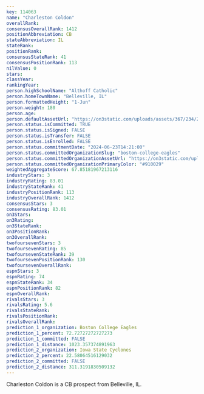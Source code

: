 ```yaml
---
key: 114063
name: "Charleston Coldon"
overallRank: 
consensusOverallRank: 1412
positionAbbreviation: CB
stateAbbreviation: IL
stateRank: 
positionRank: 
consensusStateRank: 41
consensusPositionRank: 113
nilValue: 0
stars: 
classYear: 
rankingYear: 
person.highSchoolName: "Althoff Catholic"
person.homeTownName: "Belleville, IL"
person.formattedHeight: "1-Jun"
person.weight: 180
person.age: 
person.defaultAssetUrl: "https://on3static.com/uploads/assets/367/234/234367.png"
person.status.isCommitted: TRUE
person.status.isSigned: FALSE
person.status.isTransfer: FALSE
person.status.isEnrolled: FALSE
person.status.commitmentDate: "2024-06-23T14:21:00"
person.status.committedOrganizationSlug: "boston-college-eagles"
person.status.committedOrganizationAssetUrl: "https://on3static.com/uploads/assets/841/149/149841.svg"
person.status.committedOrganizationPrimaryColor: "#910029"
weightedAggregateScore: 67.85181967213116
industryStars: 3
industryRating: 83.01
industryStateRank: 41
industryPositionRank: 113
industryOverallRank: 1412
consensusStars: 3
consensusRating: 83.01
on3Stars: 
on3Rating: 
on3StateRank: 
on3PositionRank: 
on3OverallRank: 
twofoursevenStars: 3
twofoursevenRating: 85
twofoursevenStateRank: 39
twofoursevenPositionRank: 130
twofoursevenOverallRank: 
espnStars: 3
espnRating: 74
espnStateRank: 34
espnPositionRank: 82
espnOverallRank: 
rivalsStars: 3
rivalsRating: 5.6
rivalsStateRank: 
rivalsPositionRank: 
rivalsOverallRank: 
prediction_1_organization: Boston College Eagles
prediction_1_percent: 72.72727272727273
prediction_1_committed: FALSE
prediction_1_distance: 1023.357374891963
prediction_2_organization: Iowa State Cyclones
prediction_2_percent: 22.58064516129032
prediction_2_committed: FALSE
prediction_2_distance: 311.3191830509132
---
```

Charleston Coldon is a CB prospect from Belleville, IL.